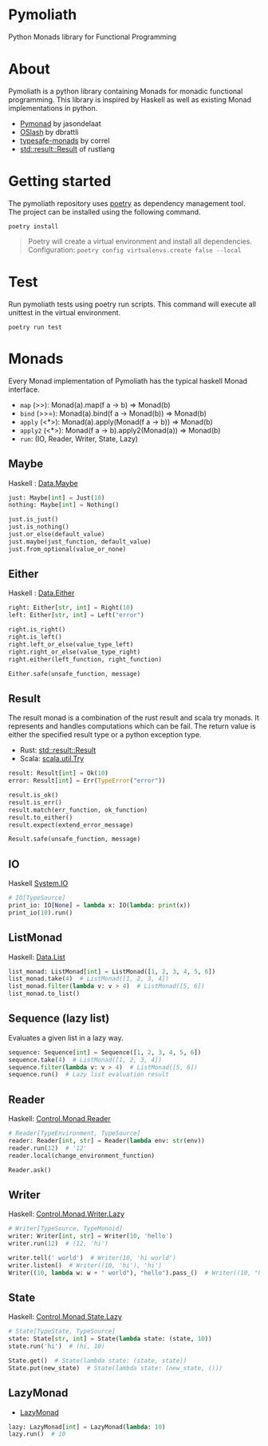 # Pymoliath

Python Monads library for Functional Programming

# About

Pymoliath is a python library containing Monads for monadic functional programming. This library is inspired by Haskell
as well as existing Monad implementations in python.

* [Pymonad](https://github.com/jasondelaat/pymonad) by jasondelaat
* [OSlash](https://github.com/dbrattli/OSlash) by dbrattli
* [typesafe-monads](https://github.com/correl/typesafe-monads) by correl
* [std::result::Result](https://doc.rust-lang.org/std/result/enum.Result.html#) of rustlang

# Getting started

The pymoliath repository uses [poetry](https://python-poetry.org/) as dependency management tool. The project can be
installed using the following command.

```
poetry install
```

> Poetry will create a virtual environment and install all dependencies.
> Configuration: `poetry config virtualenvs.create false --local`

# Test

Run pymoliath tests using poetry run scripts. This command will execute all unittest in the virtual environment.

```
poetry run test
```

# Monads

Every Monad implementation of Pymoliath has the typical haskell Monad interface.

* `map` (>>): Monad(a).map(f a -> b) => Monad(b)
* `bind` (>>=): Monad(a).bind(f a -> Monad(b)) => Monad(b)
* `apply` (<*>): Monad(a).apply(Monad(f a -> b)) => Monad(b)
* `apply2` (<*>): Monad(f a -> b).apply2(Monad(a)) => Monad(b)
* `run`: (IO, Reader, Writer, State, Lazy)

## Maybe

Haskell : [Data.Maybe](https://hackage.haskell.org/package/base-4.16.0.0/docs/Data-Maybe.html)

```python
just: Maybe[int] = Just(10)
nothing: Maybe[int] = Nothing()

just.is_just()
just.is_nothing()
just.or_else(default_value)
just.maybe(just_function, default_value)
just.from_optional(value_or_none)
```

## Either

Haskell : [Data.Either](https://hackage.haskell.org/package/base-4.16.0.0/docs/Data-Either.html)

```python
right: Either[str, int] = Right(10)
left: Either[str, int] = Left("error")

right.is_right()
right.is_left()
right.left_or_else(value_type_left)
right.right_or_else(value_type_right)
right.either(left_function, right_function)

Either.safe(unsafe_function, message)
```

## Result

The result monad is a combination of the rust result and scala try monads. It represents and handles computations which
can be fail. The return value is either the specified result type or a python exception type.

* Rust: [std::result::Result](https://doc.rust-lang.org/std/result/enum.Result.html#)
* Scala: [scala.util.Try](https://www.scala-lang.org/api/2.12.4/scala/util/Try.html)

```python
result: Result[int] = Ok(10)
error: Result[int] = Err(TypeError("error"))

result.is_ok()
result.is_err()
result.match(err_function, ok_function)
result.to_either()
result.expect(extend_error_message)

Result.safe(unsafe_function, message)
```

## IO

Haskell [System.IO](https://hackage.haskell.org/package/base-4.16.0.0/docs/System-IO.html#t:IO)

```python
# IO[TypeSource]
print_io: IO[None] = lambda x: IO(lambda: print(x))
print_io(10).run()
```

## ListMonad

Haskell: [Data.List](https://hackage.haskell.org/package/base-4.16.0.0/docs/Data-List.html)

```python
list_monad: ListMonad[int] = ListMonad([1, 2, 3, 4, 5, 6])
list_monad.take(4)  # ListMonad([1, 2, 3, 4])
list_monad.filter(lambda v: v > 4)  # ListMonad([5, 6])
list_monad.to_list()
```

## Sequence (lazy list)

Evaluates a given list in a lazy way.

```python
sequence: Sequence[int] = Sequence([1, 2, 3, 4, 5, 6])
sequence.take(4)  # ListMonad([1, 2, 3, 4])
sequence.filter(lambda v: v > 4)  # ListMonad([5, 6])
sequence.run()  # Lazy list evaluation result
```

## Reader

Haskell: [Control.Monad.Reader](https://hackage.haskell.org/package/mtl-2.2.2/docs/Control-Monad-Reader.html)

```python
# Reader[TypeEnvironment, TypeSource]
reader: Reader[int, str] = Reader(lambda env: str(env))
reader.run(12)  # '12'
reader.local(change_environment_function)

Reader.ask()
```

## Writer

Haskell: [Control.Monad.Writer.Lazy](https://hackage.haskell.org/package/mtl-2.2.2/docs/Control-Monad-Writer-Lazy.html)

```python
# Writer[TypeSource, TypeMonoid]
writer: Writer[int, str] = Writer(10, 'hello')
writer.run(12)  # (12, 'hi')

writer.tell(' world')  # Writer(10, 'hi world')
writer.listen()  # Writer((10, 'hi'), 'hi')
Writer((10, lambda w: w + " world"), "hello").pass_()  # Writer((10, "hello world")
```

## State

Haskell: [Control.Monad.State.Lazy](https://hackage.haskell.org/package/mtl-2.2.2/docs/Control-Monad-State-Lazy.html)

```python
# State[TypeState, TypeSource]
state: State[str, int] = State(lambda state: (state, 10))
state.run('hi')  # (hi, 10)

State.get()  # State(lambda state: (state, state))
State.put(new_state)  # State(lambda state: (new_state, ()))
```

## LazyMonad

* [LazyMonad](https://www.philliams.com/monads-in-python/)

```python
lazy: LazyMonad[int] = LazyMonad(lambda: 10)
lazy.run()  # 10
```
